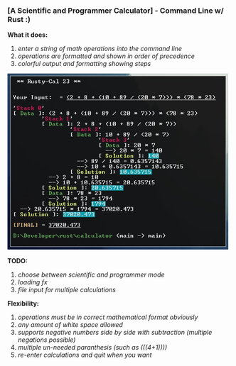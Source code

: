 ### [A Scientific and Programmer Calculator] - Command Line w/ Rust :)

**What it does:**
1. *enter a string of math operations into the command line*
2. *operations are formatted and shown in order of precedence*
3. *colorful output and formatting showing steps*

![terminal output](preview.jpg)

**TODO:**
1. *choose between scientific and programmer mode*
2. *loading fx*
3. *file input for multiple calculations*

**Flexibility:**
1. *operations must be in correct mathematical format obviously*
2. *any amount of white space allowed*
3. *supports negative numbers side by side with subtraction (multiple negations possible)*
4. *multiple un-needed paranthesis (such as (((4+1))))*
5. *re-enter calculations and quit when you want*
